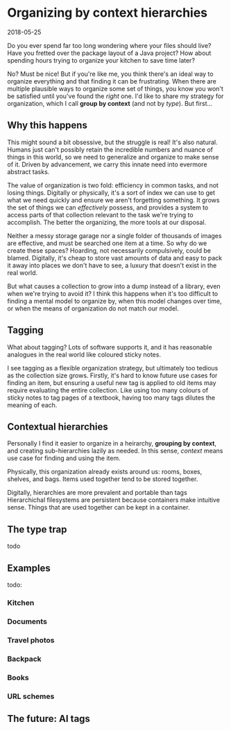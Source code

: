 # Organizing by context hierarchies
<time>2018-05-25</time>

Do you ever spend far too long wondering where your files should live? Have you fretted over the package layout of a Java project? How about spending hours trying to organize your kitchen to save time later?

No? Must be nice! But if you're like me, you think there's an ideal way to organize everything and that finding it can be frustrating. When there are multiple plausible ways to organize some set of things, you know you won't be satisfied until you've found the _right_ one. I'd like to share my strategy for organization, which I call **group by context** (and not by _type_). But first...

## Why this happens
This might sound a bit obsessive, but the struggle is real! It's also natural. Humans just can't possibly retain the incredible numbers and nuance of things in this world, so we need to generalize and organize to make sense of it. Driven by advancement, we carry this innate need into evermore abstract tasks.

The value of organization is two fold: efficiency in common tasks, and not losing things. Digitally or physically, it's a sort of index we can use to get what we need quickly and ensure we aren't forgetting something. It grows the set of things we can _effectively_ possess, and provides a system to access parts of that collection relevant to the task we're trying to accomplish. The better the organizing, the more tools at our disposal.

Neither a messy storage garage nor a single folder of thousands of images are effective, and must be searched one item at a time. So why do we create these spaces? Hoarding, not necessarily compulsively, could be blamed. Digitally, it's cheap to store vast amounts of data and easy to pack it away into places we don't have to see, a luxury that doesn't exist in the real world.

But what causes a collection to grow into a dump instead of a library, even when we're trying to avoid it? I think this happens when it's too difficult to finding a mental model to organize by, when this model changes over time, or when the means of organization do not match our model.

## Tagging
What about tagging? Lots of software supports it, and it has reasonable analogues in the real world like coloured sticky notes.

I see tagging as a flexible organization strategy, but ultimately too tedious as the collection size grows. Firstly, it's hard to know future use cases for finding an item, but ensuring a useful new tag is applied to old items may require evaluating the entire collection. Like using too many colours of sticky notes to tag pages of a textbook, having too many tags dilutes the meaning of each.

## Contextual hierarchies
Personally I find it easier to organize in a heirarchy, **grouping by context**, and creating sub-hierarchies lazily as needed. In this sense, _context_ means use case for finding and using the item.

Physically, this organization already exists around us: rooms, boxes, shelves, and bags. Items used together tend to be stored together.

Digitally, hierarchies are more prevalent and portable than tags Hierarchichal filesystems are persistent because containers make intuitive sense. Things that are used together can be kept in a container.

## The type trap
todo

## Examples
todo:

### Kitchen

### Documents

### Travel photos

### Backpack

### Books

### URL schemes

## The future: AI tags
